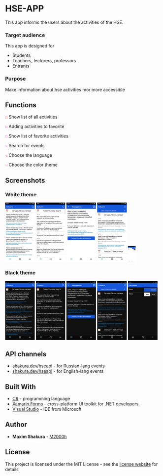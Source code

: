 # HSE-APP

This app informs the users about the activities of the HSE.

### Target audience

This app is designed for
* Students
* Teachers, lecturers, professors
* Entrants

### Purpose

Make information about hse activities mor more accessible

## Functions

<img src="/screenshots/calendar.png" width="1.5%" /> Show list of all activities

<img src="/screenshots/Adding.png" width="1.5%" /> Adding activities to favorite

<img src="/screenshots/Fav.png" width="1.5%" /> Show list of favorite activities

<img src="/screenshots/Search.png" width="1.5%" /> Search for events

<img src="/screenshots/Lang.png" width="1.5%" /> Choose the language

<img src="/screenshots/Settings.png" width="1.5%" /> Choose the color theme

## Screenshots

### White theme

<p float="left">
  <img src="/screenshots/main_rus_white.jpg" width="19%" />
  <img src="/screenshots/main_en_white.jpg" width="19%" />
  <img src="/screenshots/event_white_rus.jpg" width="19%" />
  <img src="/screenshots/search_rus_white.jpg" width="19%" /> 
  <img src="/screenshots/set_white.jpg" width="5%" />
</p>


### Black theme

<p float="left">
  <img src="/screenshots/main_rus_black.jpg" width="19%" />
  <img src="/screenshots/main_en_black.jpg" width="19%" />
  <img src="/screenshots/event_black.jpg" width="19%" />
  <img src="/screenshots/search_rus_black.jpg" width="19%" />
  <img src="/screenshots/set_black.jpg" width="19%" />
</p>

## API channels

* [shakura.dev/hseapi](shakura.dev/hseapi) - for Russian-lang events
* [shakura.dev/hseapi](shakura.dev/hseapien) - for English-lang events

## Built With

* [C#](https://docs.microsoft.com/en-us/dotnet/csharp/) - programming language
* [Xamarin.Forms](https://docs.microsoft.com/en-us/xamarin/xamarin-forms/) - cross-platform UI toolkit for .NET developers.
* [Visual Studio](visualstudio.microsoft.com) - IDE from Microsoft

## Author

* **Maxim Shakura** - [M2000h](https://github.com/M2000h)

## License

This project is licensed under the MIT License - see the [license website](https://opensource.org/licenses/MIT) for details
